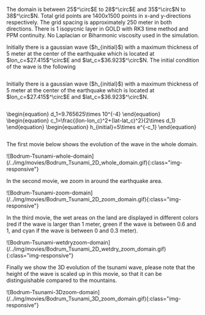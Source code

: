 

```python
```


<p>The domain is between 25$^\circ$E to 28$^\circ$E and 35$^\circ$N to 38$^\circ$N. Total grid points are 1400x1500 points in x-and y-directions respectively.
   The grid spacing is approximately 250 meter in both directions. There is 1   
isopycnic layer in GOLD with RK3 time method and PPM continuity. No Laplacian   
or Biharmonic viscosity used in the simulation.</p> 

<p> Initially there is a gaussian wave ($h_{initial}$) with a maximum thickness of 5 meter at the center of the earthquake which is located at $lon_c=$27.415$^\circ$E and $lat_c=$36.923$^\circ$N.
The initial condition of the wave is the following</p>     



```python
```


<p> Initially there is a gaussian wave ($h_{initial}$) with a maximum thickness of 5 meter at the center of the earthquake which is located at $lon_c=$27.415$^\circ$E and $lat_c=$36.923$^\circ$N.</p>     



```python
```


\begin{equation}
d_1=9.765625\times 10^{-4}
\end{equation}
\begin{equation}
c_1=\frac{(lon-lon_c)^2+(lat-lat_c)^2}{2\times d_1}
\end{equation}
\begin{equation}
h_{initial}=5\times e^{-c_1}
\end{equation}



```python
```


<p>The first movie below shows the evolution of the wave in the whole domain. </p>
![Bodrum-Tsunami-whole-domain](/../img/movies/Bodrum_Tsunami_2D_whole_domain.gif){:class="img-responsive"}  
<p>In the second movie, we zoom in around the earthquake area. </p>
![Bodrum-Tsunami-zoom-domain](/../img/movies/Bodrum_Tsunami_2D_zoom_domain.gif){:class="img-responsive"} 
<p>In the third movie, the wet areas on the land are displayed in different colors (red if the wave is larger than 1 meter, 
green if the wave is between 0.6 and 1, and cyan if the wave is between 0 and 0.3 meter). </p>
![Bodrum-Tsunami-wetdryzoom-domain](/../img/movies/Bodrum_Tsunami_2D_wetdry_zoom_domain.gif){:class="img-responsive"}
<p>Finally we show the 3D evolution of the tsunami wave, please note that the height of the wave is scaled 
up in this movie, so that it can be distinguishable compared to the mountains.</p>
![Bodrum-Tsunami-3Dzoom-domain](/../img/movies/Bodrum_Tsunami_3D_zoom_domain.gif){:class="img-responsive"}



```python
```
